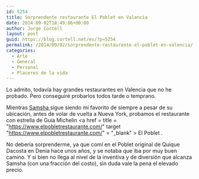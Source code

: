 ```yaml
---
id: 5254
title: Sorprendente restaurante El Poblet en Valencia
date: 2014-09-02T18:49:06+00:00
author: Jorge Cortell
layout: post
guid: https://blog.cortell.net/es/?p=5254
permalink: /2014/09/02/sorprendente-restaurante-el-poblet-en-valencia/
categories:
  - Arte
  - General
  - Personal
  - Placeres de la vida
---
```

Lo admito, todavía hay grandes restaurantes en Valencia que no he probado. Pero conseguiré probarlos todos tarde o temprano. 

Mientras  <a href="https://www.samsha.es/" title="https://www.samsha.es/" target="_blank">Samsha </a> sigue siendo mi favorito de siempre a pesar de su ubicación, antes de volar de vuelta a Nueva York, probamos el restaurante con estrella de Guía Michelin <a href = title = "https://www.elpobletrestaurante.com/" target "https://www.elpobletrestaurante.com/" = "_blank" > El Poblet </a>. 

No debería sorprenderme, ya que comí en el Poblet original de Quique Dacosta en Denia hace unos años, y se notaba que iba por muy buen camino. Y si bien no llega al nivel de la inventiva y de diversión que alcanza Samsha (con una fracción del costo), sin duda vale la pena el elevado precio.